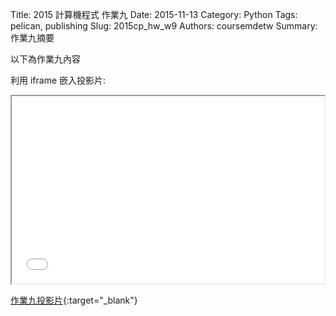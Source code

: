 Title: 2015 計算機程式 作業九
Date: 2015-11-13
Category: Python
Tags: pelican, publishing
Slug: 2015cp_hw_w9
Authors: coursemdetw
Summary: 作業九摘要

以下為作業九內容

利用 iframe 嵌入投影片:

<iframe src="40423229_cp_w9_p.html" width="500" height="300"></iframe>

[作業九投影片](40423229_cp_w9_p.html){:target="_blank"}

